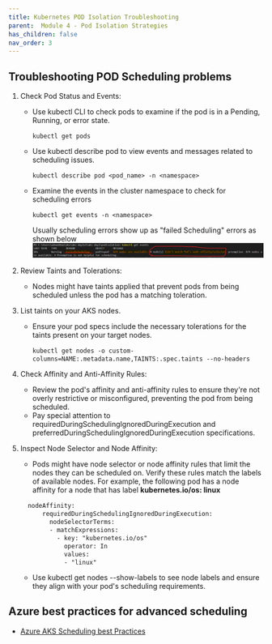 ```yaml
---
title: Kubernetes POD Isolation Troubleshooting
parent:  Module 4 - Pod Isolation Strategies
has_children: false
nav_order: 3
---
```


## Troubleshooting POD Scheduling problems

1. Check Pod Status and Events:

    - Use kubectl CLI to check pods to examine if the pod is in a Pending, Running, or error state.
        ```
        kubectl get pods 
        ```
    - Use kubectl describe pod <pod-name> to view events and messages related to scheduling issues.
        ```
        kubectl describe pod <pod_name> -n <namespace>
        ```
    - Examine the events in the cluster namespace to check for scheduling errors
        ```
        kubectl get events -n <namespace>
        ```
        Usually scheduling errors show up as "failed Scheduling" errors as shown below
        ![pod-error](../../assets/images/module2/pod-scheduling-error.png)


2. Review Taints and Tolerations:

    - Nodes might have taints applied that prevent pods from being scheduled unless the pod has a matching toleration. 
    
3. List taints on your AKS nodes.
    - Ensure your pod specs include the necessary tolerations for the taints present on your target nodes.

        ```
        kubectl get nodes -o custom-columns=NAME:.metadata.name,TAINTS:.spec.taints --no-headers
        ```

5. Check Affinity and Anti-Affinity Rules:

    - Review the pod's affinity and anti-affinity rules to ensure they're not overly restrictive or misconfigured, preventing the pod from being scheduled.
    - Pay special attention to requiredDuringSchedulingIgnoredDuringExecution and preferredDuringSchedulingIgnoredDuringExecution specifications.

6. Inspect Node Selector and Node Affinity:

    - Pods might have node selector or node affinity rules that limit the nodes they can be scheduled on. Verify these rules match the labels of available nodes. For example, the following pod has a node affinity for a node that has label **kubernetes.io/os: linux**
    ```
      nodeAffinity:
          requiredDuringSchedulingIgnoredDuringExecution:
            nodeSelectorTerms:
            - matchExpressions:
              - key: "kubernetes.io/os"
                operator: In
                values:
                - "linux"
    ```
    - Use kubectl get nodes --show-labels to see node labels and ensure they align with your pod's scheduling requirements.


## Azure best practices for advanced scheduling
- [Azure AKS Scheduling best Practices](https://learn.microsoft.com/en-US/azure/aks/operator-best-practices-advanced-scheduler)